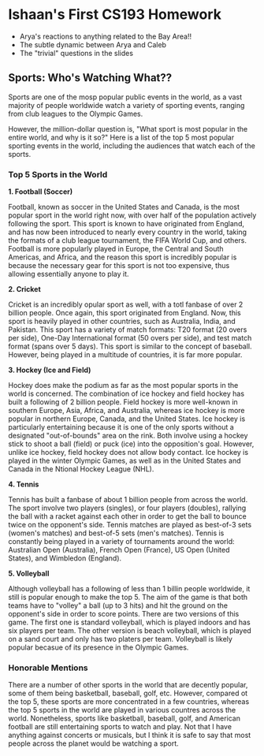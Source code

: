 # Ishaan's First CS193 Homework

- Arya's reactions to anything related to the Bay Area!!
- The subtle dynamic between Arya and Caleb
- The "trivial" questions in the slides

## Sports: Who's Watching What??

Sports are one of the mosp popular public events in the world, as a vast majority of people worldwide watch a variety of sporting events, ranging from club leagues to the Olympic Games.

However, the million-dollar question is, "What sport is most popular in the entire world, and why is it so?" Here is a list of the top 5 most popular sporting events in the world, including the audiences that watch each of the sports.

### Top 5 Sports in the World

**1. Football (Soccer)**

  Football, known as soccer in the United States and Canada, is the most popular sport in the world right now, with over half of the population actively following the sport. This sport is known to have originated from England, and has now been introduced to nearly every country in the world, taking the formats of a club league tournament, the FIFA World Cup, and others. Football is more popularly played in Europe, the Central and South Americas, and Africa, and the reason this sport is incredibly popular is because the necessary gear for this sport is not too expensive, thus allowing essentially anyone to play it.
  
**2. Cricket**

  Cricket is an incredibly opular sport as well, with a totl fanbase of over 2 billion people. Once again, this sport originated from England. Now, this sport is heavily played in other countries, such as Australia, India, and Pakistan. This sport has a variety of match formats: T20 format (20 overs per side), One-Day International format (50 overs per side), and test match format (spans over 5 days). This sport is similar to the concept of baseball. However, being played in a multitude of countries, it is far more popular.
  
**3. Hockey (Ice and Field)**

  Hockey does make the podium as far as the most popular sports in the world is concerned. The combination of ice hockey and field hockey has built a following of 2 billion people. Field hockey is more well-known in southern Europe, Asia, Africa, and Australia, whereas ice hockey is more popular in northern Europe, Canada, and the United States. Ice hockey is particularly entertaining because it is one of the only sports without a designated "out-of-bounds" area on the rink. Both involve using a hockey stick to shoot a ball (field) or puck (ice) into the opposition's goal. However, unlike ice hockey, field hockey does not allow body contact. Ice hockey is played in the winter Olympic Games, as well as in the United States and Canada in the Ntional Hockey League (NHL).
  
**4. Tennis**

  Tennis has built a fanbase of about 1 billion people from across the world. The sport involve two players (singles), or four players (doubles), rallying the ball with a racket against each other in order to get the ball to bounce twice on the opponent's side. Tennis matches are played as best-of-3 sets (women's matches) and best-of-5 sets (men's matches). Tennis is constantly being played in a variety of tournaments around the world: Australian Open (Australia), French Open (France), US Open (United States), and Wimbledon (England).
  
**5. Volleyball**

  Although volleyball has a following of less than 1 billin people worldwide, it still is popular enough to make the top 5. The aim of the game is that both teams have to "volley" a ball (up to 3 hits) and hit the ground on the opponent's side in order to score points. There are two versions of this game. The first one is standard volleyball, which is played indoors and has six players per team. The other version is beach volleyball, which is played on a sand court and only has two platers per team. Volleyball is likely popular becasue of its presence in the Olympic Games.
  
### Honorable Mentions

There are a number of other sports in the world that are decently popular, some of them being basketball, baseball, golf, etc. However, compared ot the top 5, these sports are more concentrated in a few countries, whereas the top 5 sports in the world are played in various countres across the world. Nonetheless, sports like basketball, baseball, golf, and American football are still entertaining sports to watch and play. Not that I have anything against concerts or musicals, but I think it is safe to say that most people across the planet would be watching a sport.
